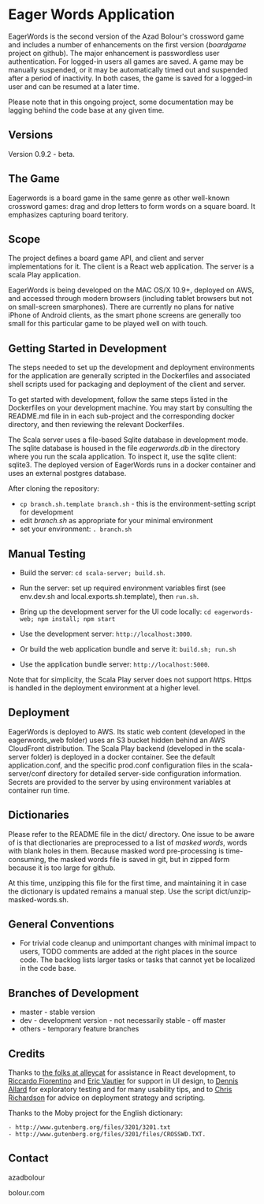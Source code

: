
# Eager Words Application

EagerWords is the second version of the Azad Bolour's crossword game and
includes a number of enhancements on the first version (_boardgame_ project on
github). The major enhancement is passwordless user authentication.
For logged-in users all games are saved. A game may be manually suspended, or it
may be automatically timed out and suspended after a period of inactivity. In
both cases, the game is saved for a logged-in user and can be resumed at a later
time.

Please note that in this ongoing project, some documentation may be lagging
behind the code base at any given time.

## Versions

Version 0.9.2 - beta.

## The Game

Eagerwords is a board game in the same genre as other well-known crossword games:
drag and drop letters to form words on a square board. It emphasizes capturing 
board teritory.

## Scope

The project defines a board game API, and client and server implementations for it. 
The client is a React web application. The server is a scala Play application.

EagerWords is being developed on the MAC OS/X 10.9+, deployed on AWS, and
accessed through modern browsers (including tablet browsers but not on
small-screen smarphones). There are currently no plans for native iPhone of
Android clients, as the smart phone screens are generally too small for this
particular game to be played well on with touch.

## Getting Started in Development

The steps needed to set up the development and deployment environments for the
application are generally scripted in the Dockerfiles and associated shell
scripts used for packaging and deployment of the client and server.

To get started with development, follow the same steps listed in the Dockerfiles
on your development machine. You may start by consulting the README.md file in
in each sub-project and the corresponding docker directory, and then reviewing
the relevant Dockerfiles.

The Scala server uses a file-based Sqlite database in development mode. The
sqlite database is housed in the file _eagerwords.db_ in the directory where you
run the scala application. To inspect it, use the sqlite client: sqlite3. The
deployed version of EagerWords runs in a docker container and uses an external
postgres database.

After cloning the repository:

* `cp branch.sh.template branch.sh` - this is the environment-setting script for
  development
* edit _branch.sh_ as appropriate for your minimal environment
* set your environment: `. branch.sh`

## Manual Testing

* Build the server: `cd scala-server; build.sh`.

* Run the server: set up required environment variables first 
  (see env.dev.sh and local.exports.sh.template), then `run.sh`.

* Bring up the development server for the UI code locally: `cd eagerwords-web; npm install; npm start`

* Use the development server: `http://localhost:3000`. 

* Or build the web application bundle and serve it: `build.sh; run.sh`

* Use the application bundle server: `http://localhost:5000`.

Note that for simplicity, the Scala Play server does not support https. Https is
handled in the deployment environment at a higher level.

## Deployment

EagerWords is deployed to AWS. Its static web content (developed in the
eagerwords\_web folder) uses an S3 bucket hidden behind an AWS CloudFront
distribution. The Scala Play backend (developed in the scala-server folder) is
deployed in a docker container. See the default application.conf, and the
specific prod.conf configuration files in the scala-server/conf directory for
detailed server-side configuration information. Secrets are provided to the
server by using environment variables at container run time.

## Dictionaries

Please refer to the README file in the dict/ directory. One issue to be
aware of is that diectionaries are preprocessed to a list of _masked words_, 
words with blank holes in them. Because masked word pre-processing is
time-consuming, the masked words file is saved in git, but in zipped form 
because it is too large for github. 

At this time, unzipping this file for the first time, and maintaining it in
case the dictionary is updated remains a manual step. Use the script
dict/unzip-masked-words.sh.

## General Conventions

- For trivial code cleanup and unimportant changes with minimal impact to users,
  TODO comments are added at the right places in the source code. The backlog
  lists larger tasks or tasks that cannot yet be localized in the code base.

## Branches of Development

- master - stable version
- dev - development version - not necessarily stable - off master
- others - temporary feature branches

## Credits

Thanks to 
[the folks at alleycat](https://alleycat.cc/) for assistance in React development, to 
[Riccardo Fiorentino](https://www.linkedin.com/in/riccardofiorentino/) and 
[Eric Vautier](https://twitter.com/ericvautier) for support in UI design, to
[Dennis Allard](https://oceanpark.com) for exploratory testing and for many usability tips, and to 
[Chris Richardson](https://www.chrisrichardson.net/) for advice on deployment strategy and scripting.

Thanks to the Moby project for the English dictionary:

    - http://www.gutenberg.org/files/3201/3201.txt
    - http://www.gutenberg.org/files/3201/files/CROSSWD.TXT.
 
## Contact

azadbolour

bolour.com

